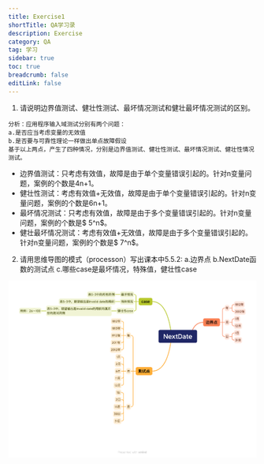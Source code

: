 ```yaml
---
title: Exercise1
shortTitle: QA学习录
description: Exercise
category: QA
tag: 学习
sidebar: true
toc: true
breadcrumb: false
editLink: false
---
```



1. 请说明边界值测试、健壮性测试、最坏情况测试和健壮最坏情况测试的区别。

```
分析：应用程序输入域测试分别有两个问题：
a.是否应当考虑变量的无效值
b.是否要与可靠性理论一样做出单点故障假设
基于以上两点，产生了四种情况，分别是边界值测试、健壮性测试、最坏情况测试、健壮性情况测试。
```

- 边界值测试：只考虑有效值，故障是由于单个变量错误引起的。针对n变量问题，案例的个数是4n+1。
- 健壮性测试：考虑有效值+无效值，故障是由于单个变量错误引起的。针对n变量问题，案例的个数是6n+1。
- 最坏情况测试：只考虑有效值，故障是由于多个变量错误引起的。针对n变量问题，案例的个数是$
5^n$。
- 健壮最坏情况测试：考虑有效值+无效值，故障是由于多个变量错误引起的。针对n变量问题，案例的个数是$
7^n$。

2. 请用思维导图的模式（processon）写出课本中5.5.2:
a.边界点
b.NextDate函数的测试点
c.哪些case是最坏情况，特殊值，健壮性case

![](Exercise1/NextDate.png)
